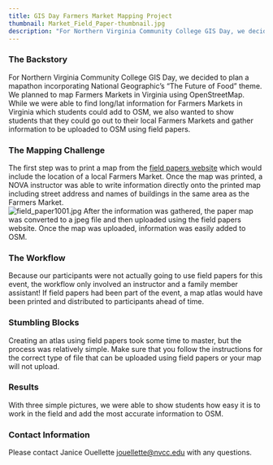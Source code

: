```yaml
---
title: GIS Day Farmers Market Mapping Project
thumbnail: Market_Field_Paper-thumbnail.jpg
description: "For Northern Virginia Community College GIS Day, we decided to plan a mapathon incorporating National Geographic’s “The Future of Food” theme.  We planned to map Farmers Markets in Virginia using OpenStreetMap.  While we were able to find long/lat information for Farmers Markets in Virginia which students could add to OSM, we also wanted to show students that they could go out to their local Farmers Markets and gather information to be uploaded to OSM using field papers."
---
```


### The Backstory

For Northern Virginia Community College GIS Day, we decided to plan a mapathon incorporating National Geographic’s “The Future of Food” theme.  We planned to map Farmers Markets in Virginia using OpenStreetMap.  While we were able to find long/lat information for Farmers Markets in Virginia which students could add to OSM, we also wanted to show students that they could go out to their local Farmers Markets and gather information to be uploaded to OSM using field papers.

### The Mapping Challenge

The first step was to print a map from the [field papers website](http://fieldpapers.org/) which would include the location of a local Farmers Market.  Once the map was printed, a NOVA instructor was able to write information directly onto the printed map including street address and names of buildings in the same area as the Farmers Market.  
![field_paper1001.jpg](../../../assets/images/blog/Market_Field_Paper.jpg)
After the information was gathered, the paper map was converted to a jpeg file and then uploaded using the field papers website.  Once the map was uploaded, information was easily added to OSM.

### The Workflow

Because our participants were not actually going to use field papers for this event, the workflow only involved an instructor and a family member assistant!  If field papers had been part of the event, a map atlas would have been printed and distributed to participants ahead of time.

### Stumbling Blocks

Creating an atlas using field papers took some time to master, but the process was relatively simple.
Make sure that you follow the instructions for the correct type of file that can be uploaded using field papers or your map will not upload.

### Results

With three simple pictures, we were able to show students how easy it is to work in the field and add the most accurate information to OSM.  

### Contact Information

Please contact Janice Ouellette jouellette@nvcc.edu with any questions.
